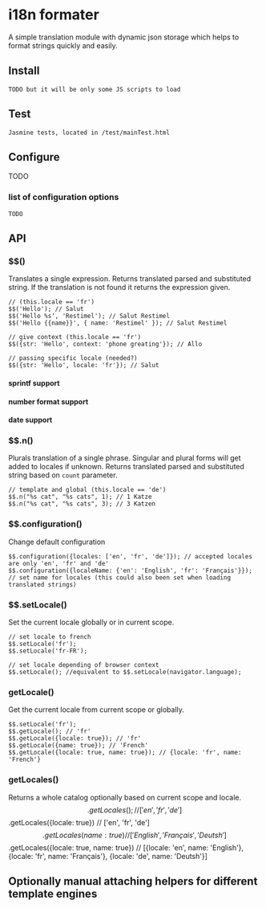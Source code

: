 # i18n formater

A simple translation module with dynamic json storage which helps to format strings quickly and easily.

## Install

	TODO but it will be only some JS scripts to load

## Test

	Jasmine tests, located in /test/mainTest.html

## Configure

TODO

### list of configuration options

	TODO


## API

### $$()

Translates a single expression. Returns translated parsed and substituted string. If the translation is not found it returns the expression given.

	// (this.locale == 'fr')
	$$('Hello'); // Salut
	$$('Hello %s', 'Restimel'); // Salut Restimel
	$$('Hello {{name}}', { name: 'Restimel' }); // Salut Restimel

	// give context (this.locale == 'fr')
	$$({str: 'Hello', context: 'phone greating'}); // Allo

	// passing specific locale (needed?)
	$$({str: 'Hello', locale: 'fr'}); // Salut

#### sprintf support

#### number format support

#### date support

### $$.n()

Plurals translation of a single phrase. Singular and plural forms will get added to locales if unknown. Returns translated parsed and substituted string based on `count` parameter.

	// template and global (this.locale == 'de')
	$$.n("%s cat", "%s cats", 1); // 1 Katze
	$$.n("%s cat", "%s cats", 3); // 3 Katzen

### $$.configuration()

Change default configuration

	$$.configuration({locales: ['en', 'fr', 'de']}); // accepted locales are only 'en', 'fr' and 'de'
	$$.configuration({localeName: {'en': 'English', 'fr': 'Français'}}); // set name for locales (this could also been set when loading translated strings)

### $$.setLocale()

Set the current locale globally or in current scope.

	// set locale to french
	$$.setLocale('fr');
	$$.setLocale('fr-FR');

	// set locale depending of browser context
	$$.setLocale(); //equivalent to $$.setLocale(navigator.language);

### getLocale()

Get the current locale from current scope or globally.

	$$.setLocale('fr');
	$$.getLocale(); // 'fr'
	$$.getLocale({locale: true}); // 'fr'
	$$.getLocale({name: true}); // 'French'
	$$.getLocale({locale: true, name: true}); // {locale: 'fr', name: 'French'}

### getLocales()

Returns a whole catalog optionally based on current scope and locale.
	$$.getLocales(); // ['en', 'fr', 'de']
	$$.getLocales({locale: true}) // ['en', 'fr', 'de']
	$$.getLocales({name: true}) // ['English', 'Français', 'Deutsh']
	$$.getLocales({locale: true, name: true}) // [{locale: 'en', name: 'English'}, {locale: 'fr', name: 'Français'}, {locale: 'de', name: 'Deutsh'}]

## Optionally manual attaching helpers for different template engines
